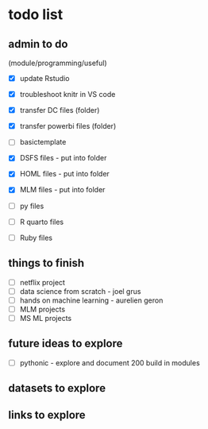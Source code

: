 # todo list

## admin to do

(module/programming/useful)

- [x] update Rstudio
- [x] troubleshoot knitr in VS code
- [x] transfer DC files (folder)
- [x] transfer powerbi files (folder)
- [ ] basictemplate
- [x] DSFS files - put into folder
- [x] HOML files - put into folder
- [x] MLM files - put into folder
- [ ] py files
- [ ] R quarto files
- [ ] Ruby files


## things to finish

- [ ] netflix project
- [ ] data science from scratch - joel grus
- [ ] hands on machine learning - aurelien geron
- [ ] MLM projects
- [ ] MS ML projects

## future ideas to explore

- [ ] pythonic - explore and document 200 build in modules

## datasets to explore

## links to explore